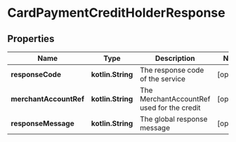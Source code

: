 
# CardPaymentCreditHolderResponse

## Properties
Name | Type | Description | Notes
------------ | ------------- | ------------- | -------------
**responseCode** | **kotlin.String** | The response code of the service |  [optional]
**merchantAccountRef** | **kotlin.String** | The MerchantAccountRef used for the credit |  [optional]
**responseMessage** | **kotlin.String** | The global response message |  [optional]



